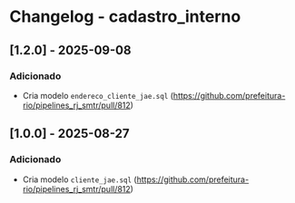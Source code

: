 # Changelog - cadastro_interno

## [1.2.0] - 2025-09-08

### Adicionado

- Cria modelo `endereco_cliente_jae.sql` (https://github.com/prefeitura-rio/pipelines_rj_smtr/pull/812)

## [1.0.0] - 2025-08-27

### Adicionado

- Cria modelo `cliente_jae.sql` (https://github.com/prefeitura-rio/pipelines_rj_smtr/pull/812)